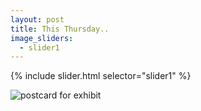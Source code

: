 ```yaml
---
layout: post
title: This Thursday..
image_sliders:
  - slider1
---
```


{% include slider.html selector="slider1" %}


![postcard for exhibit]({{site_url}}/images/20160919_1.jpg)

